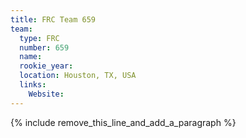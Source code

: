 ```yaml
---
title: FRC Team 659
team:
  type: FRC
  number: 659
  name:
  rookie_year:
  location: Houston, TX, USA
  links:
    Website:
---
```


{% include remove_this_line_and_add_a_paragraph %}